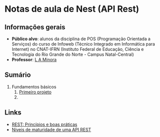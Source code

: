 # Notas de aula de Nest (API Rest)

## Informações gerais

- **Público alvo**: alunos da disciplina de POS (Programação Orientada a Serviços) do curso de Infoweb (Técnico Integrado em Informática para Internet) no CNAT-IFRN (Instituto Federal de Educação, Ciência e Tecnologia do Rio Grande do Norte - Campus Natal-Central)
- **Professor**: [L A Minora](https://github.com/leonardo-minora/)

## Sumário
1. Fundamentos básicos
   1. [Primeiro projeto](https://github.com/infoweb-pos/notas_de_aula-nest/blob/main/fundamentos/01-novo_projeto.md)
   2. 

## Links
- [REST: Princípios e boas práticas](https://www.alura.com.br/artigos/rest-principios-e-boas-praticas)
- [Níveis de maturidade de uma API REST](https://www.programmers.com.br/blog/niveis-de-maturidade-de-uma-api-rest/)

